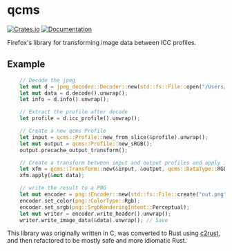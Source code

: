 # qcms
[![Crates.io](https://img.shields.io/crates/v/qcms.svg)](https://crates.io/crates/qcms)
[![Documentation](https://docs.rs/qcms/badge.svg)](https://docs.rs/qcms)


Firefox's library for transforming image data between ICC profiles.

## Example
```rust
    // Decode the jpeg
    let mut d = jpeg_decoder::Decoder::new(std::fs::File::open("/Users/jrmuizel/Desktop/DSCF2460.jpg").unwrap());
    let mut data = d.decode().unwrap();
    let info = d.info().unwrap();

    // Extract the profile after decode
    let profile = d.icc_profile().unwrap();

    // Create a new qcms Profile
    let input = qcms::Profile::new_from_slice(&profile).unwrap();
    let mut output = qcms::Profile::new_sRGB();
    output.precache_output_transform();

    // Create a transform between input and output profiles and apply it.
    let xfm = qcms::Transform::new(&input, &output, qcms::DataType::RGB8, qcms::Intent::default()).unwrap();
    xfm.apply(&mut data);

    // write the result to a PNG
    let mut encoder = png::Encoder::new(std::fs::File::create("out.png").unwrap(), info.width as u32, info.height as u32);
    encoder.set_color(png::ColorType::Rgb);
    encoder.set_srgb(png::SrgbRenderingIntent::Perceptual);
    let mut writer = encoder.write_header().unwrap();
    writer.write_image_data(&data).unwrap(); // Save
```

This library was originally written in C, was converted to Rust using [c2rust](https://c2rust.com/), and then refactored to be mostly
safe and more idiomatic Rust.
